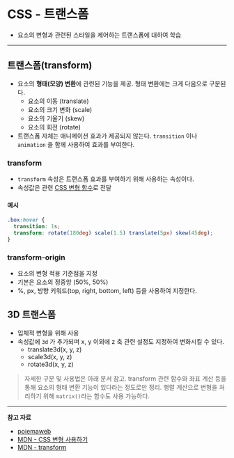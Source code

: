 # CSS - 트랜스폼

- 요소의 변형과 관련된 스타일을 제어하는 트랜스폼에 대하여 학습

---

## 트랜스폼(transform)

- 요소의 **형태(모양) 변환**에 관련된 기능을 제공. 형태 변환에는 크게 다음으로 구분된다.
  - 요소의 이동 (translate)
  - 요소의 크기 변화 (scale)
  - 요소의 기울기 (skew)
  - 요소의 회전 (rotate)
- 트랜스폼 자체는 애니메이션 효과가 제공되지 않는다. `transition` 이나 `animation` 을 함께 사용하여 효과를 부여한다.

### transform

- `transform` 속성은 트랜스폼 효과를 부여하기 위해 사용하는 속성이다.
- 속성값은 관련 [CSS 변형 함수](https://developer.mozilla.org/ko/docs/Web/CSS/transform-function)로 전달

#### 예시

```css
.box:hover {
  transition: 1s;
  transform: rotate(180deg) scale(1.5) translate(5px) skew(45deg);
}
```

### transform-origin

- 요소의 변형 적용 기준점을 지정
- 기본은 요소의 정중앙 (50%, 50%)
- %, px, 방향 키워드(top, right, bottom, left) 등을 사용하여 지정한다.

## 3D 트랜스폼

- 입체적 변형을 위해 사용
- 속성값에 `3d` 가 추가되며 x, y 이외에 z 축 관련 설정도 지정하여 변화시킬 수 있다.
  - translate3d(x, y, z)
  - scale3d(x, y, z)
  - rotate3d(x, y, z)

> 자세한 구문 및 사용법은 아래 문서 참고. transform 관련 함수와 좌표 계산 등을 통해 요소의 형태 변환 기능이 있다라는 정도로만 정리. 행렬 계산으로 변형을 처리하기 위해 `matrix()`라는 함수도 사용 가능하다.

---

**참고 자료**

- [poiemaweb](https://poiemaweb.com/css3-transform)
- [MDN - CSS 변형 사용하기](https://developer.mozilla.org/ko/docs/Web/CSS/CSS_Transforms/Using_CSS_transforms)
- [MDN - transform](https://developer.mozilla.org/ko/docs/Web/CSS/transform)


